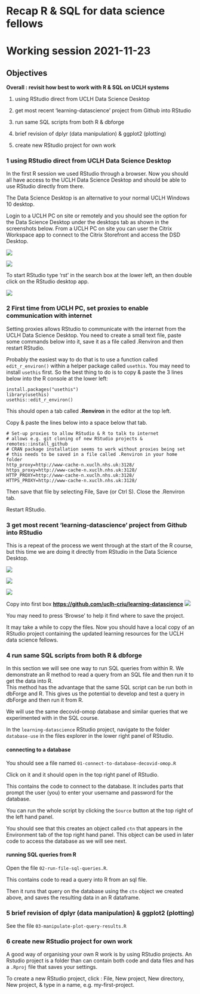 Recap R & SQL for data science fellows
================

# Working session 2021-11-23

## Objectives

**Overall : revisit how best to work with R & SQL on UCLH systems**

1.  using RStudio direct from UCLH Data Science Desktop

2.  get most recent ‘learning-datascience’ project from Github into
    RStudio

3.  run same SQL scripts from both R & dbforge

4.  brief revision of dplyr (data manipulation) & ggplot2 (plotting)

5.  create new RStudio project for own work

### 1 using RStudio direct from UCLH Data Science Desktop

In the first R session we used RStudio through a browser. Now you should
all have access to the UCLH Data Science Desktop and should be able to
use RStudio directly from there.

The Data Science Desktop is an alternative to your normal UCLH Windows
10 desktop.

Login to a UCLH PC on site or remotely and you should see the option for
the Data Science Desktop under the desktops tab as shown in the
screenshots below. From a UCLH PC on site you can user the Citrix
Workspace app to connect to the Citrix Storefront and access the DSD
Desktop.

![](../Images/uclh-desktops.png)

![](../Images/uclh-data-science-desktop.png)

To start RStudio type ‘rst’ in the search box at the lower left, an then
double click on the RStudio desktop app.

![](../Images/uclh-data-science-desktop-rstudio.png)

### 2 First time from UCLH PC, set proxies to enable communication with internet

Setting proxies allows RStudio to communicate with the internet from the
UCLH Data Science Desktop. You need to create a small text file, paste
some commands below into it, save it as a file called .Renviron and then
restart RStudio.

Probably the easiest way to do that is to use a function called
`edit_r_environ()` within a helper package called `usethis`. You may
need to install `usethis` first. So the best thing to do is to copy &
paste the 3 lines below into the R console at the lower left:

    install.packages("usethis")
    library(usethis)
    usethis::edit_r_environ()

This should open a tab called **.Renviron** in the editor at the top
left.

Copy & paste the lines below into a space below that tab.

    # Set-up proxies to allow RStudio & R to talk to internet
    # allows e.g. git cloning of new RStudio projects & remotes::install_github
    # CRAN package installation seems to work without proxies being set
    # this needs to be saved in a file called .Renviron in your home folder
    http_proxy=http://www-cache-n.xuclh.nhs.uk:3128/
    https_proxy=http://www-cache-n.xuclh.nhs.uk:3128/
    HTTP_PROXY=http://www-cache-n.xuclh.nhs.uk:3128/
    HTTPS_PROXY=http://www-cache-n.xuclh.nhs.uk:3128/

Then save that file by selecting File, Save (or Ctrl S). Close the
.Renviron tab.

Restart RStudio.

### 3 get most recent ‘learning-datascience’ project from Github into RStudio

This is a repeat of the process we went through at the start of the R
course, but this time we are doing it directly from RStudio in the Data
Science Desktop.

![](../Images/00-01-new-project.png)

![](../Images/00-02-from-version-control.png)

![](../Images/00-03-from-git.png)

Copy into first box
**<https://github.com/uclh-criu/learning-datascience>**
![](../Images/00-04-git-url.png)

You may need to press ‘Browse’ to help it find where to save the
project.

It may take a while to copy the files. Now you should have a local copy
of an RStudio project containing the updated learning resources for the
UCLH data science fellows.

### 4 run same SQL scripts from both R & dbforge

In this section we will see one way to run SQL queries from within R. We
demonstrate an R method to read a query from an SQL file and then run it
to get the data into R.  
This method has the advantage that the same SQL script can be run both
in dbForge and R. This gives us the potential to develop and test a
query in dbForge and then run it from R.

We will use the same decovid-omop database and similar queries that we
experimented with in the SQL course.

In the `learning-datascience` RStudio project, navigate to the folder
`database-use` in the files explorer in the lower right panel of
RStudio.

#### connecting to a database

You should see a file named `01-connect-to-database-decovid-omop.R`

Click on it and it should open in the top right panel of RStudio.

This contains the code to connect to the database. It includes parts
that prompt the user (you) to enter your username and password for the
database.

You can run the whole script by clicking the `Source` button at the top
right of the left hand panel.

You should see that this creates an object called `ctn` that appears in
the Environment tab of the top right hand panel. This object can be used
in later code to access the database as we will see next.

#### running SQL queries from R

Open the file `02-run-file-sql-queries.R`.

This contains code to read a query into R from an sql file.

Then it runs that query on the database using the `ctn` object we
created above, and saves the resulting data in an R dataframe.

### 5 brief revision of dplyr (data manipulation) & ggplot2 (plotting)

See the file `03-manipulate-plot-query-results.R`

### 6 create new RStudio project for own work

A good way of organising your own R work is by using RStudio projects.
An Rstudio project is a folder than can contain both code and data files
and has a `.Rproj` file that saves your settings.

To create a new RStudio project, click : File, New project, New
directory, New project, & type in a name, e.g. my-first-project.
